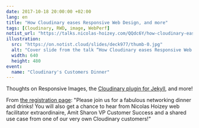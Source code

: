 ```yaml
---
date: 2017-10-18 20:00:00 +02:00
lang: en
title: "How Cloudinary eases Responsive Web Design, and more"
tags: [Cloudinary, RWD, image, WebPerf]
notist_url: "https://talks.nicolas-hoizey.com/QQdc6Y/how-cloudinary-eases-responsive-web-design-and-more"
illustration:
  src: "https://on.notist.cloud/slides/deck977/thumb-0.jpg"
  alt: "Cover slide from the talk “How Cloudinary eases Responsive Web Design, and more”"
  width: 640
  height: 480
event:
  name: "Cloudinary's Customers Dinner"
---
```


Thoughts on Responsive Images, the <a href="https://nhoizey.github.io/jekyll-cloudinary/" target="_blank" rel="noopener">Cloudinary plugin for Jekyll</a>, and more!

From <a href="http://info.cloudinary.com/CustomerEventLondonOct17_RegistrationPage.html" target="_blank" rel="noopener">the registration page</a>: &quot;Please join us for a fabulous networking dinner and drinks! You will also get a chance to hear from Nicolas Hoizey web facilitator extraordinaire, Amit Sharon VP Customer Success and a shared use case from one of our very own Cloudinary customers!&quot;

